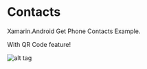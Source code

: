 # Contacts
Xamarin.Android Get Phone Contacts Example.

With QR Code feature!

![alt tag](https://i.giphy.com/cOW8BSRJJTLHy.gif)

